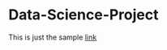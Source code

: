 # Data-Science-Project

This is just the sample [link](https://github.com/ekosaputro09/Data-Science-Project/blob/master/German%20Credit/German%20Credit.ipynb)
